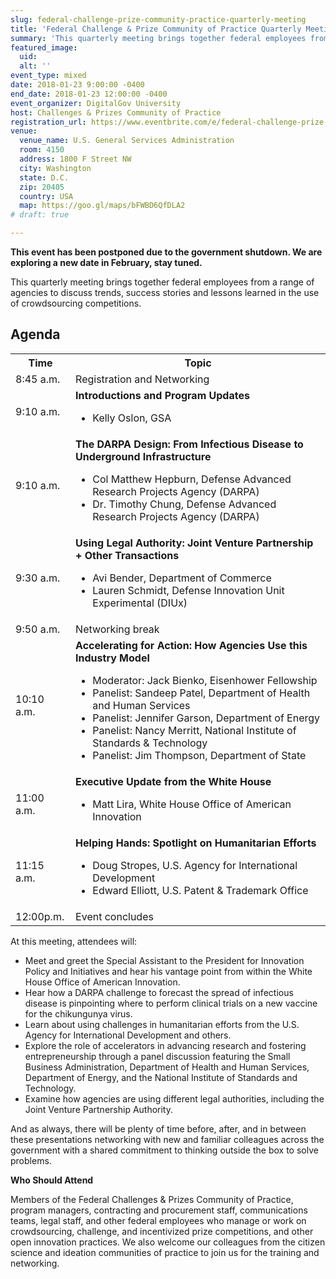 ```yaml
---
slug: federal-challenge-prize-community-practice-quarterly-meeting
title: 'Federal Challenge & Prize Community of Practice Quarterly Meeting'
summary: 'This quarterly meeting brings together federal employees from a range of agencies to discuss trends, success stories and lessons learned in the use of crowdsourcing competitions&#46;'
featured_image:
  uid:
  alt: ''
event_type: mixed
date: 2018-01-23 9:00:00 -0400
end_date: 2018-01-23 12:00:00 -0400
event_organizer: DigitalGov University
host: Challenges & Prizes Community of Practice
registration_url: https://www.eventbrite.com/e/federal-challenge-prize-community-of-practice-quarterly-meeting-registration-41463270759
venue:
  venue_name: U.S. General Services Administration
  room: 4150
  address: 1800 F Street NW
  city: Washington
  state: D.C.
  zip: 20405
  country: USA
  map: https://goo.gl/maps/bFWBD6QfDLA2
# draft: true

---
```


**This event has been postponed due to the government shutdown. We are exploring a new date in February, stay tuned.**


This quarterly meeting brings together federal employees from a range of agencies to discuss trends, success stories and lessons learned in the use of crowdsourcing competitions.

## Agenda


<table>
  <tr>
    <th>Time</th>
    <th>Topic</th>
  </tr>
  <tr>
    <td>8:45 a.m.</td>
    <td>Registration and Networking</td>
  </tr>
  <tr>
    <td>9:10 a.m.</td>
    <td><strong>Introductions and Program Updates</strong><ul><li>Kelly Oslon, GSA</li></ul></td>
  </tr>
  <tr>
    <td>9:10 a.m.</td>
    <td><strong>The DARPA Design: From Infectious Disease to Underground Infrastructure</strong><ul><li>Col Matthew Hepburn, Defense Advanced Research Projects Agency (DARPA)</li><li>Dr. Timothy Chung, Defense Advanced Research Projects Agency (DARPA)</ul></td>
  </tr>
  <tr>
    <td>9:30 a.m.</td>
    <td><strong>Using Legal Authority: Joint Venture Partnership + Other Transactions</strong><ul><li>Avi Bender, Department of Commerce </li><li> Lauren Schmidt, Defense Innovation Unit Experimental (DIUx)</li></ul></td>
  </tr>
  <tr>
    <td>9:50 a.m.</td>
    <td>Networking break</td>
  </tr>
  <tr>
    <td>10:10 a.m.</td>
    <td><strong>Accelerating for Action: How Agencies Use this Industry Model</strong><ul><li>Moderator: Jack Bienko, Eisenhower Fellowship</li><li> Panelist: Sandeep Patel, Department of Health and Human Services</li><li>Panelist: Jennifer Garson, Department of Energy</li><li>Panelist: Nancy Merritt, National Institute of Standards & Technology </li> <li>Panelist: Jim Thompson, Department of State</li></ul></td>
  </tr>
  <tr>
    <td>11:00 a.m.</td>
    <td><strong>Executive Update from the White House</strong><ul><li>Matt Lira, White House Office of American Innovation</li></ul></td>
  </tr>
  <tr>
    <td>11:15 a.m.</td>
    <td><strong>Helping Hands: Spotlight on Humanitarian Efforts</strong><ul><li>Doug Stropes, U.S. Agency for International Development</li><li> Edward Elliott,  U.S. Patent & Trademark Office</li></ul></td>
  </tr>
  <tr>
    <td>12:00p.m.</td>
    <td>Event concludes</td>
  </tr>

</table>


At this meeting, attendees will:

- Meet and greet the Special Assistant to the President for Innovation Policy and Initiatives and hear his vantage point from within the White House Office of American Innovation.
- Hear how a DARPA challenge to forecast the spread of infectious disease is pinpointing where to perform clinical trials on a new vaccine for the chikungunya virus.
- Learn about using challenges in humanitarian efforts from the U.S. Agency for International Development and others.
- Explore the role of accelerators in advancing research and fostering entrepreneurship through a panel discussion featuring the Small Business Administration, Department of Health and Human Services, Department of Energy, and the National Institute of Standards and Technology.
- Examine how agencies are using different legal authorities, including the Joint Venture Partnership Authority.

And as always, there will be plenty of time before, after, and in between these presentations networking with new and familiar colleagues across the government with a shared commitment to thinking outside the box to solve problems.

**Who Should Attend**

Members of the Federal Challenges & Prizes Community of Practice, program managers, contracting and procurement staff, communications teams, legal staff, and other federal employees who manage or work on crowdsourcing, challenge, and incentivized prize competitions, and other open innovation practices. We also welcome our colleagues from the citizen science and ideation communities of practice to join us for the training and networking.
